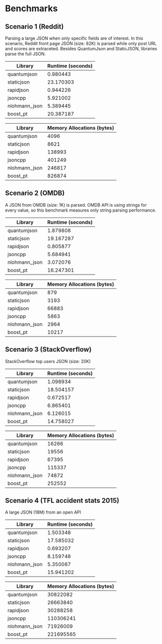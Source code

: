 # Benchmarks

## Scenario 1 (Reddit)

Parsing a large JSON when only specific fields are of interest. In this scenario, Reddit front page JSON (size: 82K) is parsed while only post URL and scores are extraceted. Besides QuantumJson and StaticJSON, libraries parse the full JSON.

| Library | Runtime (seconds) |
| ------- | ----------------- |
| quantumjson | 0.980443 |
| staticjson | 23.170303 |
| rapidjson | 0.944226 |
| jsoncpp | 5.921002 |
| nlohmann_json | 5.389445 |
| boost_pt | 20.387187 |

| Library | Memory Allocations (bytes) |
| ------- | -------------------------- |
| quantumjson | 4096 |
| staticjson | 8621 |
| rapidjson | 138993 |
| jsoncpp | 401249 |
| nlohmann_json | 246817 |
| boost_pt | 826874 |

## Scenario 2 (OMDB)

A JSON from OMDB (size: 1K) is parsed. OMDB API is using strings for every value, so this benchmark measures only string parsing performance.

| Library | Runtime (seconds) |
| ------- | ----------------- |
| quantumjson | 1.879808 |
| staticjson | 19.167287 |
| rapidjson | 0.805877 |
| jsoncpp | 5.684941 |
| nlohmann_json | 3.072076 |
| boost_pt | 16.247301 |

| Library | Memory Allocations (bytes) |
| ------- | -------------------------- |
| quantumjson | 879 |
| staticjson | 3193 |
| rapidjson | 66883 |
| jsoncpp | 5863 |
| nlohmann_json | 2964 |
| boost_pt | 10217 |

## Scenario 3 (StackOverflow)

StackOverflow top users JSON (size: 20K)

| Library | Runtime (seconds) |
| ------- | ----------------- |
| quantumjson | 1.098934 |
| staticjson | 18.504157 |
| rapidjson | 0.672517 |
| jsoncpp | 6.865401 |
| nlohmann_json | 6.126015 |
| boost_pt | 14.758027 |

| Library | Memory Allocations (bytes) |
| ------- | -------------------------- |
| quantumjson | 16266 |
| staticjson | 19556 |
| rapidjson | 67395 |
| jsoncpp | 115337 |
| nlohmann_json | 74872 |
| boost_pt | 252552 |

## Scenario 4 (TFL accident stats 2015)

A large JSON (18M) from an open API

| Library | Runtime (seconds) |
| ------- | ----------------- |
| quantumjson | 1.503348 |
| staticjson | 17.585032 |
| rapidjson | 0.693207 |
| jsoncpp | 8.159748 |
| nlohmann_json | 5.350087 |
| boost_pt | 15.941202 |

| Library | Memory Allocations (bytes) |
| ------- | -------------------------- |
| quantumjson | 30822082 |
| staticjson | 26663840 |
| rapidjson | 30288258 |
| jsoncpp | 110306241 |
| nlohmann_json | 71926009 |
| boost_pt | 221695565 |

